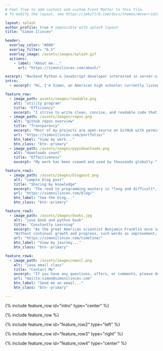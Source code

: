 ```yaml
---
# Feel free to add content and custom Front Matter to this file.
# To modify the layout, see https://jekyllrb.com/docs/themes/#overriding-theme-defaults

layout: splash
author_profile: true # impossible with splash layout
title: "Simon Ilincev"

header:
  overlay_color: "#000"
  overlay_filter: "0.5"
  overlay_image: /assets/images/splash.gif
  actions:
    - label: "About me..."
      url: "https://simonilincev.com/about/"

excerpt: "Backend Python & JavaScript developer interested in server-side web development and automation."
intro: 
  - excerpt: "Hi, I'm Simon, an American high schooler currently living in Europe. I enjoy programming and language learning, and primarily develop with Nuxt.js and Flask."

feature_row:
  - image_path: assets/images/readable.png
    alt: "utility program"
    title: "Efficiency"
    excerpt: "I strive to write clean, concise, and readable code that gets the job done."
  - image_path: /assets/images/repos.png
    alt: "github repos overview"
    title: "Transparency"
    excerpt: "Most of my projects are open-source on GitHub with permissive licenses."
    url: "https://simonilincev.com/portfolio/"
    btn_label: "View my work..."
    btn_class: "btn--primary"
  - image_path: /assets/images/pypidownloads.png
    alt: "downloads count"
    title: "Effectiveness"
    excerpt: "My work has been viewed and used by thousands globally."

feature_row2:
  - image_path: /assets/images/blogpost.png
    alt: "sample blog post"
    title: "Sharing my knowledge"
    excerpt: 'The road to programming mastery is *long and difficult*, and I believe that the easier we can make it for people, the better. I document my journey, tips, and tricks in my coding blog.'
    url: "https://simonilincev.com/blog/"
    btn_label: "See the blog..."
    btn_class: "btn--primary"

feature_row3:
  - image_path: /assets/images/books.jpg
    alt: "java book and python book"
    title: "Constantly Learning"
    excerpt: "As the great American scientist Benjamin Franklin once said: 
    *Without continual growth and progress, such words as improvement, achievement, and success have no meaning*. I take this to heart as I spend my free time working on projects, mastering courses, and reading educational books."
    url: "https://simonilincev.com/timeline/"
    btn_label: "View my journey..."
    btn_class: "btn--primary"

feature_row4:
  - image_path: /assets/images/email.png
    alt: "java email class"
    title: "Contact Me"
    excerpt: "If you have any questions, offers, or comments, please don't hesitate to let me know! You can reach me at `simon [at] simonilincev [dot] com` or [on GitHub](https://github.com/Destaq)."
    url: "mailto:simon@simonilincev.com"
    btn_label: "Send me an email..."
    btn_class: "btn--primary"

---
```


{% include feature_row id="intro" type="center" %}

{% include feature_row %}

{% include feature_row id="feature_row2" type="left" %}

{% include feature_row id="feature_row3" type="right" %}

{% include feature_row id="feature_row4" type="center" %}
